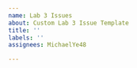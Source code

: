 ```yaml
---
name: Lab 3 Issues
about: Custom Lab 3 Issue Template
title: ''
labels: ''
assignees: MichaelYe48

---
```



